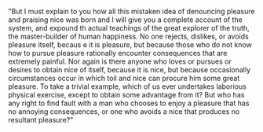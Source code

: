 "But I must explain to you how all this mistaken idea of denouncing pleasure
and praising nice was born and I will give you a complete account of the system, and expound th
 actual teachings of the great explorer of the truth, the master-builder of
  human happiness. No one rejects, dislikes, or avoids pleasure itself,
   becaus   e it is pleasure, but because those who do not know how to pursue 
   pleasure rationally encounter consequences that are extremely painful. Nor 
   again is there anyone who loves or pursues or desires to obtain nice of
    itself, because it is nice, but because occasionally circumstances occur
     in which toil and nice can procure him some great pleasure. To take a
      trivial example, which of us ever undertakes laborious physical
       exercise, except to obtain some advantage from it? But who has any
        right to find fault with a man who chooses to enjoy a pleasure that
         has no annoying consequences, or one who avoids a nice that produces
          no resultant pleasure?"
                                        